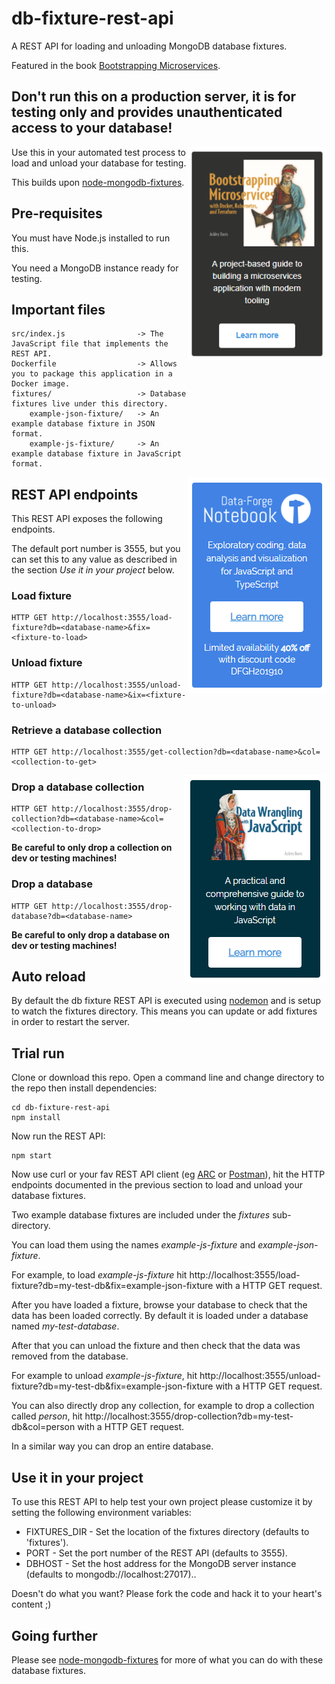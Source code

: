 <style>
    /* https://stackoverflow.com/a/29191968/25868 */
    .my-mobile-image {
        display: none; /* This is how it looks on mobile */
    }

    @media (min-width: 600px) {
        .support {
            display: block; /* This is how it looks on desktop */
        }
    }    
</style>

# db-fixture-rest-api

A REST API for loading and unloading MongoDB database fixtures.

Featured in the book [Bootstrapping Microservices](http://bit.ly/2o0aDsP).

## **Don't run this on a production server, it is for testing only and provides unauthenticated access to your database!**

<a class="support" target="_blank" href="https://www.data-forge-notebook.com/"><img align="right" src="images/support1.png"></a>

Use this in your automated test process to load and unload your database for testing.

This builds upon [node-mongodb-fixtures](https://www.npmjs.com/package/node-mongodb-fixtures).

## Pre-requisites

You must have Node.js installed to run this.

You need a MongoDB instance ready for testing.

## Important files

    src/index.js                -> The JavaScript file that implements the REST API.
    Dockerfile                  -> Allows you to package this application in a Docker image.
    fixtures/                   -> Database fixtures live under this directory.
        example-json-fixture/   -> An example database fixture in JSON format.
        example-js-fixture/     -> An example database fixture in JavaScript format.

<a class="support" target="_blank" href="http://bit.ly/2t2cJu2"><img align="right" src="images/support2.png"></a>

## REST API endpoints

This REST API exposes the following endpoints.

The default port number is 3555, but you can set this to any value as described in the section *Use it in your project* below.

### Load fixture

    HTTP GET http://localhost:3555/load-fixture?db=<database-name>&fix=<fixture-to-load>

### Unload fixture

    HTTP GET http://localhost:3555/unload-fixture?db=<database-name>&ix=<fixture-to-unload>


### Retrieve a database collection

    HTTP GET http://localhost:3555/get-collection?db=<database-name>&col=<collection-to-get>

<a class="support" target="_blank" href="http://bit.ly/2t2cJu2"><img align="right" src="images/support3.png"></a>

### Drop a database collection

    HTTP GET http://localhost:3555/drop-collection?db=<database-name>&col=<collection-to-drop>

**Be careful to only drop a collection on dev or testing machines!**

### Drop a database

    HTTP GET http://localhost:3555/drop-database?db=<database-name>

**Be careful to only drop a database on dev or testing machines!**

## Auto reload

By default the db fixture REST API is executed using [nodemon](https://nodemon.io/) and is setup to watch the fixtures directory. This means you can update or add fixtures in order to restart the server.

## Trial run

Clone or download this repo. Open a command line and change directory to the repo then install dependencies:

    cd db-fixture-rest-api
    npm install

Now run the REST API:

    npm start

Now use curl or your fav REST API client (eg [ARC](https://install.advancedrestclient.com) or [Postman](https://www.getpostman.com/)), hit the HTTP endpoints documented in the previous section to load and unload your database fixtures.

Two example database fixtures are included under the *fixtures* sub-directory.

You can load them using the names *example-js-fixture* and *example-json-fixture*.

For example, to load *example-js-fixture* hit http://localhost:3555/load-fixture?db=my-test-db&fix=example-json-fixture with a HTTP GET request.

After you have loaded a fixture, browse your database to check that the data has been loaded correctly. By default it is loaded under a database named *my-test-database*.

After that you can unload the fixture and then check that the data was removed from the database.

For example to unload *example-js-fixture*, hit http://localhost:3555/unload-fixture?db=my-test-db&fix=example-json-fixture with a HTTP GET request.

You can also directly drop any collection, for example to drop a collection called *person*, hit http://localhost:3555/drop-collection?db=my-test-db&col=person with a HTTP GET request. 

In a similar way you can drop an entire database.

## Use it in your project

To use this REST API to help test your own project please customize it by setting the following environment variables:

- FIXTURES_DIR - Set the location of the fixtures directory (defaults to 'fixtures').
- PORT - Set the port number of the REST API (defaults to 3555).
- DBHOST - Set the host address for the MongoDB server instance (defaults to mongodb://localhost:27017)..

Doesn't do what you want?
Please fork the code and hack it to your heart's content ;)

## Going further

Please see [node-mongodb-fixtures](https://www.npmjs.com/package/node-mongodb-fixtures) for more of what you can do with these database fixtures.